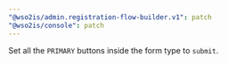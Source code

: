 ```yaml
---
"@wso2is/admin.registration-flow-builder.v1": patch
"@wso2is/console": patch
---
```


Set all the `PRIMARY` buttons inside the form type to `submit`.
